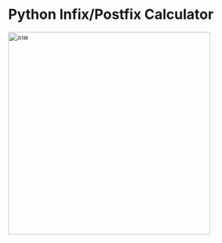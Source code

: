 # Python Infix/Postfix Calculator
 
<img width="412" alt="ภาพ" src="https://user-images.githubusercontent.com/50146617/208979333-258f9c81-154f-4b71-a9b0-b82f293f810e.png">
